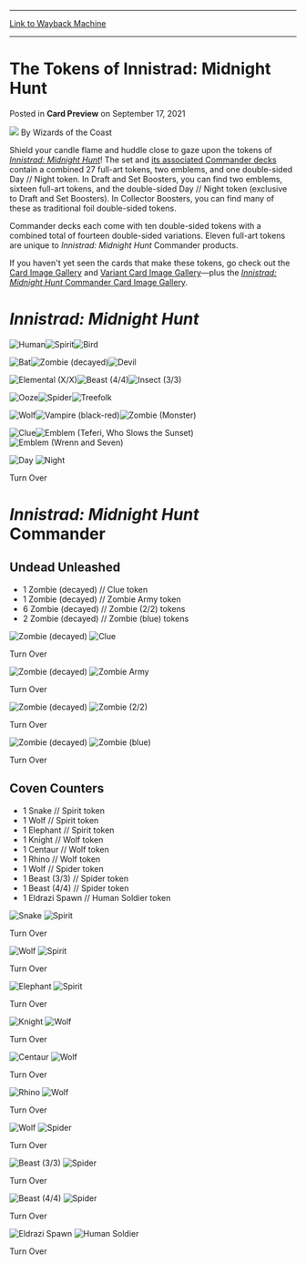 
---
[Link to Wayback Machine](https://web.archive.org/web/20210919215424/https://magic.wizards.com/en/articles/archive/card-preview/tokens-innistrad-midnight-hunt-2021-09-17?utm_source=dlvr.it&utm_medium=twitter)

[_metadata_:author]:- "Wizards of the Coast"
[_metadata_:description]:- "Check out all the tokens you can find in Innistrad: Midnight Hunt boosters and Commander decks!"
[_metadata_:generator]:- "Drupal 7 (http://drupal.org)"
[_metadata_:node]:- "1555826"
[_metadata_:publish_date]:- "2021-09-17"
[_metadata_:source]:- "div-main-content"
[_metadata_:title]:- "The Tokens of Innistrad: Midnight Hunt"
[_metadata_:wayback_capture_timestamp]:- "2021-09-19 21:54:24"
[_metadata_:wayback_raw_url]:- "https://web.archive.org/web/20210919215424id_/https://magic.wizards.com/en/articles/archive/card-preview/tokens-innistrad-midnight-hunt-2021-09-17?utm_source=dlvr.it&utm_medium=twitter"
[_metadata_:wayback_url]:- "https://magic.wizards.com/en/articles/archive/card-preview/tokens-innistrad-midnight-hunt-2021-09-17?utm_source=dlvr.it&utm_medium=twitter"
---


The Tokens of Innistrad: Midnight Hunt
======================================



 Posted in **Card Preview**
 on September 17, 2021 






![](https://media.magic.wizards.com/styles/auth_small/public/images/person/wizards_author.jpg)
By Wizards of the Coast











Shield your candle flame and huddle close to gaze upon the tokens of [*Innistrad: Midnight Hunt*](https://magic.wizards.com/en/products/midnight-hunt)! The set and [its associated Commander decks](https://magic.wizards.com/en/articles/archive/news/innistrad-midnight-hunt-commander-decklists-2021-09-13) contain a combined 27 full-art tokens, two emblems, and one double-sided Day // Night token. In Draft and Set Boosters, you can find two emblems, sixteen full-art tokens, and the double-sided Day // Night token (exclusive to Draft and Set Boosters). In Collector Boosters, you can find many of these as traditional foil double-sided tokens.


Commander decks each come with ten double-sided tokens with a combined total of fourteen double-sided variations. Eleven full-art tokens are unique to *Innistrad: Midnight Hunt* Commander products.


If you haven't yet seen the cards that make these tokens, go check out the [Card Image Gallery](https://magic.wizards.com/en/articles/archive/card-image-gallery/innistrad-midnight-hunt) and [Variant Card Image Gallery](https://magic.wizards.com/en/articles/archive/card-image-gallery/innistrad-midnight-hunt-variants)—plus the [*Innistrad: Midnight Hunt* Commander Card Image Gallery](https://magic.wizards.com/en/articles/archive/card-image-gallery/innistrad-midnight-hunt-commander).


*Innistrad: Midnight Hunt*
==========================


![Human](https://media.wizards.com/2021/mid/en_uHB1zQVvcu.png)![Spirit](https://media.wizards.com/2021/mid/en_ieksIYV0t6.png)![Bird](https://media.wizards.com/2021/mid/en_p0gEyXmaUk.png)


![Bat](https://media.wizards.com/2021/mid/en_MRrT1S3cVD.png)![Zombie (decayed)](https://media.wizards.com/2021/mid/en_gQ1kYIpAvu.png)![Devil](https://media.wizards.com/2021/mid/en_LeP3ZuQDvl.png)


![Elemental (X/X)](https://media.wizards.com/2021/mid/en_Ef2DuYs9bl.png)![Beast (4/4)](https://media.wizards.com/2021/mid/en_hkP0BThOxI.png)![Insect (3/3)](https://media.wizards.com/2021/mid/en_hqoCcZsWvI.png)


![Ooze](https://media.wizards.com/2021/mid/en_bzzSnyh3Qv.png)![Spider](https://media.wizards.com/2021/mid/en_xhgoi22xru.png)![Treefolk](https://media.wizards.com/2021/mid/en_9vyALhs2CW.png)


![Wolf](https://media.wizards.com/2021/mid/en_voqEBa4Udh.png)![Vampire (black-red)](https://media.wizards.com/2021/mid/en_9LXYVm6MmH.png)![Zombie (Monster)](https://media.wizards.com/2021/mid/en_wcRiBf69Go.png)


![Clue](https://media.wizards.com/2021/mid/en_TbQVcnUgf6.png)![Emblem (Teferi, Who Slows the Sunset)](https://media.wizards.com/2021/mid/en_qDbCs7RhT8.png)![Emblem (Wrenn and Seven)](https://media.wizards.com/2021/mid/en_YPDkHFLwcl.png)





![Day](https://media.wizards.com/2021/mid/en_yJV4HxZHQx.png)
![Night](https://media.wizards.com/2021/mid/en_fygOs4gptM.png)

Turn Over


*Innistrad: Midnight Hunt* Commander
====================================


Undead Unleashed
----------------


* 1 Zombie (decayed) // Clue token
* 1 Zombie (decayed) // Zombie Army token
* 6 Zombie (decayed) // Zombie (2/2) tokens
* 2 Zombie (decayed) // Zombie (blue) tokens




![Zombie (decayed)](https://media.wizards.com/2021/mid/en_gQ1kYIpAvu.png)
![Clue](https://media.wizards.com/2021/mid/en_TbQVcnUgf6.png)

Turn Over



![Zombie (decayed)](https://media.wizards.com/2021/mid/en_gQ1kYIpAvu.png)
![Zombie Army](https://media.wizards.com/2021/mid/en_d6xifRCJQy.png)

Turn Over





![Zombie (decayed)](https://media.wizards.com/2021/mid/en_gQ1kYIpAvu.png)
![Zombie (2/2)](https://media.wizards.com/2021/mid/en_uZulHLDCoK.png)

Turn Over



![Zombie (decayed)](https://media.wizards.com/2021/mid/en_gQ1kYIpAvu.png)
![Zombie (blue)](https://media.wizards.com/2021/mid/en_wa1gl3sfrg.png)

Turn Over


Coven Counters
--------------


* 1 Snake // Spirit token
* 1 Wolf // Spirit token
* 1 Elephant // Spirit token
* 1 Knight // Wolf token
* 1 Centaur // Wolf token
* 1 Rhino // Wolf token
* 1 Wolf // Spider token
* 1 Beast (3/3) // Spider token
* 1 Beast (4/4) // Spider token
* 1 Eldrazi Spawn // Human Soldier token





![Snake](https://media.wizards.com/2021/mid/en_A4ItOLrooK.png)
![Spirit](https://media.wizards.com/2021/mid/en_ieksIYV0t6.png)

Turn Over







![Wolf](https://media.wizards.com/2021/mid/en_voqEBa4Udh.png)
![Spirit](https://media.wizards.com/2021/mid/en_ieksIYV0t6.png)

Turn Over







![Elephant](https://media.wizards.com/2021/mid/en_B6ZIED9v93.png)
![Spirit](https://media.wizards.com/2021/mid/en_ieksIYV0t6.png)

Turn Over







![Knight](https://media.wizards.com/2021/mid/en_zR0JTv4obj.png)
![Wolf](https://media.wizards.com/2021/mid/en_voqEBa4Udh.png)

Turn Over







![Centaur](https://media.wizards.com/2021/mid/en_LAWLv9odbk.png)
![Wolf](https://media.wizards.com/2021/mid/en_voqEBa4Udh.png)

Turn Over







![Rhino](https://media.wizards.com/2021/mid/en_6o3SLhr2Ae.png)
![Wolf](https://media.wizards.com/2021/mid/en_voqEBa4Udh.png)

Turn Over






![Wolf](https://media.wizards.com/2021/mid/en_voqEBa4Udh.png)
![Spider](https://media.wizards.com/2021/mid/en_xhgoi22xru.png)

Turn Over



![Beast (3/3)](https://media.wizards.com/2021/mid/en_WXM55Yv9un.png)
![Spider](https://media.wizards.com/2021/mid/en_xhgoi22xru.png)

Turn Over





![Beast (4/4)](https://media.wizards.com/2021/mid/en_hkP0BThOxI.png)
![Spider](https://media.wizards.com/2021/mid/en_xhgoi22xru.png)

Turn Over



![Eldrazi Spawn](https://media.wizards.com/2021/mid/en_N5fyKnVtaL.png)
![Human Soldier](https://media.wizards.com/2021/mid/en_wdYJhPRuN0.png)

Turn Over







